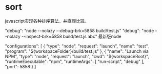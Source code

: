# sort
javascript实现各种排序算法，并直观比较。


"debug": "node --nolazy --debug-brk=5858 build/test.js"
"debug": "node --nolazy --inspect-brk=5858 build/test.js abc"        最新版node

"configurations": [
    {
      "type": "node",
      "request": "launch",
      "name": "test",
      "program": "${workspaceFolder}/build/test.js"
    },
    {
      "name": "Launch via NPM",
      "type": "node",
      "request": "launch",
      "cwd": "${workspaceRoot}",
      "runtimeExecutable": "npm",
      "runtimeArgs": [
        "run-script",
        "debug"
      ],
      "port": 5858
    }
  ]
